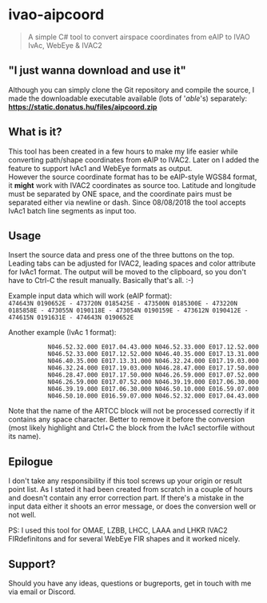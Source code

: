 # ivao-aipcoord
> A simple C# tool to convert airspace coordinates from eAIP to IVAO IvAc, WebEye & IVAC2

## "I just wanna download and use it"
Although you can simply clone the Git repository and compile the source, I made the downloadable executable available (lots of '*able*'s) separately:
**https://static.donatus.hu/files/aipcoord.zip**


## What is it?
This tool has been created in a few hours to make my life easier while converting path/shape coordinates from eAIP to IVAC2. Later on I added the feature to support IvAc1 and WebEye formats as output.   
However the source coordinate format has to be eAIP-style WGS84 format, it **might** work with IVAC2 coordinates as source too. Latitude and longitude must be separated by ONE space, and the coordinate pairs must be separated either via newline or dash.
Since 08/08/2018 the tool accepts IvAc1 batch line segments as input too.

## Usage
Insert the source data and press one of the three buttons on the top. Leading tabs can be adjusted for IVAC2, leading spaces and color attribute for IvAc1 format. The output will be moved to the clipboard, so you don't have to Ctrl-C the result manually. Basically that's all. :-)   

Example input data which will work (eAIP format):  
`474643N 0190652E - 473720N 0185425E - 473500N 0185300E - 473220N 0185858E - 473055N 0190118E - 473054N 0190159E - 473612N 0190412E - 474615N 0191631E - 474643N 0190652E`


Another example (IvAc 1 format):
```
           N046.52.32.000 E017.04.43.000 N046.52.33.000 E017.12.52.000
           N046.52.33.000 E017.12.52.000 N046.40.35.000 E017.13.31.000
           N046.40.35.000 E017.13.31.000 N046.32.24.000 E017.19.03.000
           N046.32.24.000 E017.19.03.000 N046.28.47.000 E017.17.50.000
           N046.28.47.000 E017.17.50.000 N046.26.59.000 E017.07.52.000
           N046.26.59.000 E017.07.52.000 N046.39.19.000 E017.06.30.000
           N046.39.19.000 E017.06.30.000 N046.50.10.000 E016.59.07.000
           N046.50.10.000 E016.59.07.000 N046.52.32.000 E017.04.43.000
```
Note that the name of the ARTCC block will not be processed correctly if it contains any space character. Better to remove it before the conversion (most likely highlight and Ctrl+C the block from the IvAc1 sectorfile without its name).

## Epilogue
I don't take any responsibility if this tool screws up your origin or result point list. As I stated it had been created from scratch in a couple of hours and doesn't contain any error correction part. If there's a mistake in the input data either it shoots an error message, or does the conversion well or not well.  

PS: I used this tool for OMAE, LZBB, LHCC, LAAA and LHKR IVAC2 FIRdefinitons and for several WebEye FIR shapes and it worked nicely.

## Support?
Should you have any ideas, questions or bugreports, get in touch with me via email or Discord.
